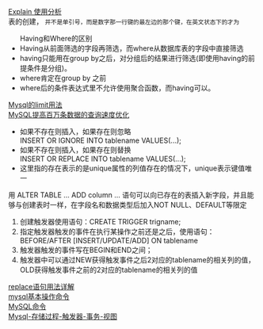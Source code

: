 <a href="https://segmentfault.com/a/1190000008131735">Explain 使用分析</a></br>
表的创建， ` 并不是单引号，而是数字那一行键的最左边的那个键，在英文状态下的才为 `</br>

<ul>Having和Where的区别
<li>Having从前面筛选的字段再筛选，而where从数据库表的字段中直接筛选
<li>having只能用在group by之后，对分组后的结果进行筛选(即使用having的前提条件是分组)。
<li>where肯定在group by 之前
<li>where后的条件表达式里不允许使用聚合函数，而having可以。
</ul>
<a href="https://qimo601.iteye.com/blog/1634748">Mysql的limit用法</a></br>
<a href="https://my.oschina.net/xsh1208/blog/496254">MySQL提高百万条数据的查询速度优化</a></br>
<ul>
<li>如果不存在则插入，如果存在则忽略</br>
INSERT OR IGNORE INTO tablename VALUES(...);
<li>如果不存在则插入，如果存在则替换</br>
INSERT OR REPLACE INTO tablename VALUES(...);
<li>这里指的存在表示的是unique属性的列值存在的情况下，unique表示键值唯一
</ul>

用 ALTER TABLE ... ADD column ... 语句可以向已存在的表插入新字段，并且能够与创建表时一样，在字段名和数据类型后加入NOT NULL、DEFAULT等限定</br>

<ol>
 <li>创建触发器使用语句：CREATE TRIGGER trigname;
<li>指定触发器触发的事件在执行某操作之前还是之后，使用语句：BEFORE/AFTER [INSERT/UPDATE/ADD] ON tablename
<li>触发器触发的事件写在BEGIN和END之间；
<li>触发器中可以通过NEW获得触发事件之后2对应的tablename的相关列的值，OLD获得触发事件之前的2对应的tablename的相关列的值 
  </ol>
  
  <a href="https://blog.csdn.net/zhangjg_blog/article/details/23267761">replace语句用法详解</a></br>
  <a href="https://www.jianshu.com/p/118e1c41e9f0">mysql基本操作命令</a></br>
  <a href="https://juejin.im/post/5ae55861f265da0ba062ec71#heading-2">MySQL命令</a></br>
  <a href="http://bk.poph163.com/2018/05/07/mysql%E7%9A%84%E5%AD%98%E5%82%A8%E8%BF%87%E7%A8%8B/">Mysql-存储过程-触发器-事务-视图</a></br>
